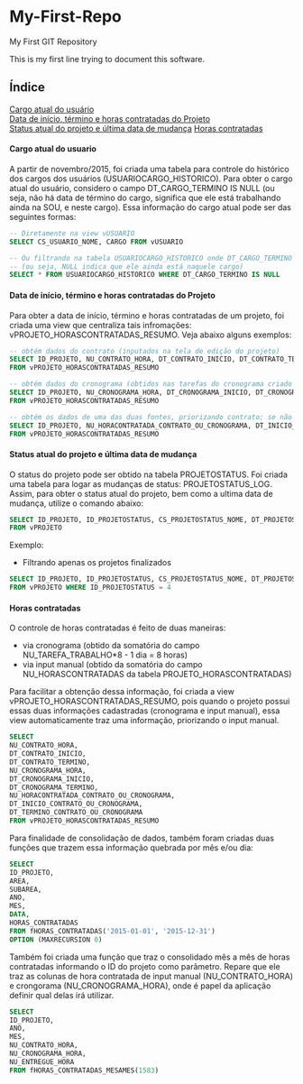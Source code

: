 # My-First-Repo
My First GIT Repository

This is my first line trying to document this software.

## Índice

[Cargo atual do usuário](https://github.com/pradella/My-First-Repo#cargo-atual-do-usuario)  
[Data de início, término e horas contratadas do Projeto](https://github.com/pradella/My-First-Repo#data-de-início-término-e-horas-contratadas-do-projeto)  
[Status atual do projeto e última data de mudança](https://github.com/pradella/My-First-Repo#status-atual-do-projeto-e-última-data-de-mudança)
[Horas contratadas](https://github.com/pradella/My-First-Repo#horas-contratadas)  

#### Cargo atual do usuario

A partir de novembro/2015, foi criada uma tabela para controle do histórico dos cargos dos usuários (USUARIOCARGO_HISTORICO). Para obter o cargo atual do usuário, considero o campo DT_CARGO_TERMINO IS NULL (ou seja, não há data de término do cargo, significa que ele está trabalhando ainda na SOU, e neste cargo). Essa informação do cargo atual pode ser das seguintes formas:

```sql
-- Diretamente na view vUSUARIO
SELECT CS_USUARIO_NOME, CARGO FROM vUSUARIO
```

```sql
-- Ou filtrando na tabela USUARIOCARGO_HISTORICO onde DT_CARGO_TERMINO IS NULL
-- (ou seja, NULL indica que ele ainda está naquele cargo)
SELECT * FROM USUARIOCARGO_HISTORICO WHERE DT_CARGO_TERMINO IS NULL
```


#### Data de início, término e horas contratadas do Projeto

Para obter a data de início, término e horas contratadas de um projeto, foi criada uma view que centraliza tais infromações: vPROJETO_HORASCONTRATADAS_RESUMO. Veja abaixo alguns exemplos:

```sql
-- obtém dados do contrato (inputados na tela de edição do projeto)
SELECT ID_PROJETO, NU_CONTRATO_HORA, DT_CONTRATO_INICIO, DT_CONTRATO_TERMINO
FROM vPROJETO_HORASCONTRATADAS_RESUMO

-- obtém dados do cronograma (obtidos nas tarefas do cronograma criado para o projeto)
SELECT ID_PROJETO, NU_CRONOGRAMA_HORA, DT_CRONOGRAMA_INICIO, DT_CRONOGRAMA_TERMINO
FROM vPROJETO_HORASCONTRATADAS_RESUMO

-- obtém os dados de uma das duas fontes, priorizando contrato; se não achar, pega do cronograma
SELECT ID_PROJETO, NU_HORACONTRATADA_CONTRATO_OU_CRONOGRAMA, DT_INICIO_CONTRATO_OU_CRONOGRAMA, DT_TERMINO_CONTRATO_OU_CRONOGRAMA
FROM vPROJETO_HORASCONTRATADAS_RESUMO
```


#### Status atual do projeto e última data de mudança

O status do projeto pode ser obtido na tabela PROJETOSTATUS.
Foi criada uma tabela para logar as mudanças de status: PROJETOSTATUS_LOG.
Assim, para obter o status atual do projeto, bem como a ultima data de mudança, utilize o comando abaixo:

```sql
SELECT ID_PROJETO, ID_PROJETOSTATUS, CS_PROJETOSTATUS_NOME, DT_PROJETOSTATUS_CHANGED, DT_PROJETOSTATUS_CHANGED_DAYSAGO
FROM vPROJETO
```

Exemplo: 
- Filtrando apenas os projetos finalizados
```sql
SELECT ID_PROJETO, ID_PROJETOSTATUS, CS_PROJETOSTATUS_NOME, DT_PROJETOSTATUS_CHANGED, DT_PROJETOSTATUS_CHANGED_DAYSAGO 
FROM vPROJETO WHERE ID_PROJETOSTATUS = 4
```


#### Horas contratadas

O controle de horas contratadas é feito de duas maneiras:
- via cronograma (obtido da somatória do campo NU_TAREFA_TRABALHO*8 - 1 dia = 8 horas)
- via input manual (obtido da somatória do campo NU_HORASCONTRATADAS da tabela PROJETO_HORASCONTRATADAS)

Para facilitar a obtenção dessa informação, foi criada a view vPROJETO_HORASCONTRATADAS_RESUMO, pois quando o projeto possui essas duas informações cadastradas (cronograma e input manual), essa view automaticamente traz uma informação, priorizando o input manual. 

```sql
SELECT
NU_CONTRATO_HORA,
DT_CONTRATO_INICIO,
DT_CONTRATO_TERMINO, 
NU_CRONOGRAMA_HORA,
DT_CRONOGRAMA_INICIO,
DT_CRONOGRAMA_TERMINO,
NU_HORACONTRATADA_CONTRATO_OU_CRONOGRAMA,
DT_INICIO_CONTRATO_OU_CRONOGRAMA,
DT_TERMINO_CONTRATO_OU_CRONOGRAMA
FROM vPROJETO_HORASCONTRATADAS_RESUMO
```

Para finalidade de consolidação de dados, também foram criadas duas funções que trazem essa informação quebrada por mês e/ou dia:

```sql
SELECT 
ID_PROJETO, 
AREA, 
SUBAREA, 
ANO, 
MES, 
DATA, 
HORAS_CONTRATADAS 
FROM fHORAS_CONTRATADAS('2015-01-01', '2015-12-31') 
OPTION (MAXRECURSION 0)
```

Também foi criada uma função que traz o consolidado mês a mês de horas contratadas informando o ID do projeto como parâmetro. Repare que ele traz as colunas de hora contratada de input manual (NU_CONTRATO_HORA) e crongorama (NU_CRONOGRAMA_HORA), onde é papel da aplicação definir qual delas irá utilizar.

```sql
SELECT 
ID_PROJETO, 
ANO, 
MES, 
NU_CONTRATO_HORA, 
NU_CRONOGRAMA_HORA, 
NU_ENTREGUE_HORA 
FROM fHORAS_CONTRATADAS_MESAMES(1583) 
```
